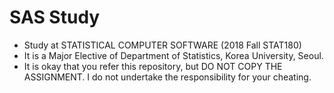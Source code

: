 # SAS Study
* Study at STATISTICAL COMPUTER SOFTWARE (2018 Fall STAT180)
* It is a Major Elective of Department of Statistics, Korea University, Seoul.
* It is okay that you refer this repository, but DO NOT COPY THE ASSIGNMENT. I do not undertake the responsibility for your cheating.


